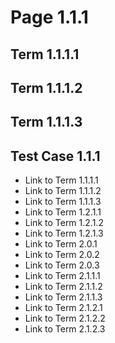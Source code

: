 # Page 1.1.1

## Term 1.1.1.1

## Term 1.1.1.2

## Term 1.1.1.3

## Test Case 1.1.1

- Link to Term 1.1.1.1
- Link to Term 1.1.1.2
- Link to Term 1.1.1.3
- Link to Term 1.2.1.1
- Link to Term 1.2.1.2
- Link to Term 1.2.1.3
- Link to Term 2.0.1
- Link to Term 2.0.2
- Link to Term 2.0.3
- Link to Term 2.1.1.1
- Link to Term 2.1.1.2
- Link to Term 2.1.1.3
- Link to Term 2.1.2.1
- Link to Term 2.1.2.2
- Link to Term 2.1.2.3
